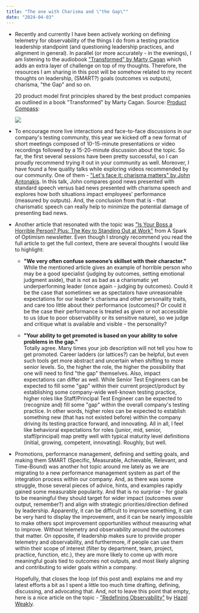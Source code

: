 ```yaml
---
title: "The one with Charisma and \"the Gap\""
date: "2024-04-03"
---
```


- Recently and currently I have been actively working on defining telemetry for observability of the things I do from a testing practice leadership standpoint (and questioning leadership practices, and alignment in general). In parallel (or more accurately - in the evenings), I am listening to the audiobook ["Transformed" by Marty Cagan](https://www.amazon.com/Transformed-Becoming-Product-Driven-Company-Silicon/dp/1119697336) which adds an extra layer of challenge on top of my thoughts. Therefore, the resources I am sharing in this post will be somehow related to my recent thoughts on leadership, (SMART?) goals (outcomes vs outputs), charisma, "the Gap" and so on.

    20 product model first principles shared by the best product companies as outlined in a book "Transformed" by Marty Cagan. Source: [Product Compass](https://www.productcompass.pm/p/product-model-first-principles-transformed-cagan):
    
    ![](https://testwhere.wordpress.com/wp-content/uploads/2024/04/image.png?w=724)

- To encourage more live interactions and face-to-face discussions in our company's testing community, this year we kicked off a new format of short meetings composed of 10-15-minute presentations or video recordings followed by a 15-20-minute discussion about the topic. So far, the first several sessions have been pretty successful, so I can proudly recommend trying it out in your community as well. Moreover, I have found a few quality talks while exploring videos recommended by our community. One of them - ["Let's face it: charisma matters" by John Antonakis](https://www.youtube.com/watch?v=SEDvD1IICfE&ab_channel=TEDxTalks). In this talk, John compares good news presented with standard speech versus bad news presented with charisma speech and explores how both situations impact employees' performance (measured by outputs). And, the conclusion from that is - that charismatic speech can really help to minimize the potential damage of presenting bad news.

- Another article that resonated with the topic was ["Is Your Boss a Horrible Person? Plus: The Key to Standing Out at Work"](https://www.linkedin.com/pulse/your-boss-horrible-person-plus-key-standing-out-work-simon-sinek-ju6we/) from A Spark of Optimism newsletter. Even though I strongly recommend you read the full article to get the full context, there are several thoughts I would like to highlight:
    - **"We very often confuse someone’s skillset with their character."**  
        While the mentioned article gives an example of horrible person who may be a good specialist (judging by outcomes, setting emotional judgment aside), that is not as bad as a charismatic yet underperforming leader (once again - judging by outcomes). Could it be the case that sometimes we as spectators have unreasonable expectations for our leader's charisma and other personality traits, and care too little about their performance (outcomes)? Or could it be the case their performance is treated as given or not accessible to us (due to poor observability or its sensitive nature), so we judge and critique what is available and visible - the personality?

    - **"Your ability to get promoted is based on your ability to solve problems in the gap."**  
        Totally agree. Many times your job description will not tell you how to get promoted. Career ladders (or lattices?) can be helpful, but even such tools get more abstract and uncertain when shifting to more senior levels. So, the higher the role, the higher the possibility that one will need to find "the gap" themselves. Also, impact expectations can differ as well. While Senior Test Engineers can be expected to fill some "gap" within their current project/product by establishing some company-wide well-known testing practice, higher roles like Staff/Principal Test Engineer can be expected to (recognize and) fill some "gap" within the overall company's testing practice. In other words, higher roles can be expected to establish something new (that has not existed before) within the company driving its testing practice forward, and innovating. All in all, I feel like behavioral expectations for roles (junior, mid, senior, staff/principal) map pretty well with typical maturity level definitions (initial, growing, competent, innovating). Roughly, but well.

- Promotions, performance management, defining and setting goals, and making them SMART (Specific, Measurable, Achievable, Relevant, and Time-Bound) was another hot topic around me lately as we are migrating to a new performance management system as part of the integration process within our company. And, as there was some struggle, those several pieces of advice, hints, and examples rapidly gained some measurable popularity. And that is no surprise - for goals to be meaningful they should target for wider impact (outcomes over output, remember?) and align with strategic priorities/direction defined by leadership. Apparently, it can be difficult to improve something, it can be very hard to display the improvement, and it can be nearly impossible to make others spot improvement opportunities without measuring what to improve. Without telemetry and observability around the outcomes that matter. On opposite, if leadership makes sure to provide proper telemetry and observability, and furthermore, if people can use them within their scope of interest (filter by department, team, project, practice, function, etc.), they are more likely to come up with more meaningful goals tied to outcomes not outputs, and most likely aligning and contributing to wider goals within a company.  
      
    Hopefully, that closes the loop (of this post and) explains me and my latest efforts a bit as I spent a little too much time drafting, defining, discussing, and advocating that. And, not to leave this point that empty, here is a nice article on the topic - ["Redefining Observability"](https://hazelweakly.me/blog/redefining-observability/) by [Hazel Weakly](https://www.linkedin.com/in/hazelweakly/).
